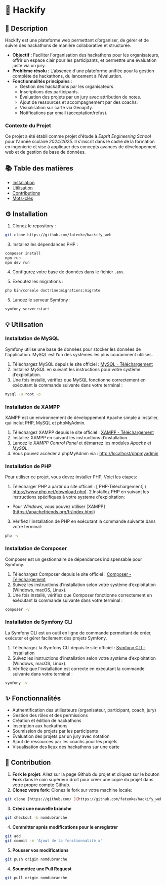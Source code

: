 # 🎯 Hackify

## 📝 Description

Hackify est une plateforme web permettant d’organiser, de gérer et de suivre des hackathons de manière collaborative et structurée.

- **Objectif** : Faciliter l'organisation des hackathons pour les organisateurs, offrir un espace clair pour les participants, et permettre une évaluation juste via un jury.
- **Problème résolu** : L'absence d'une plateforme unifiée pour la gestion complète de hackathons, du lancement à l'évaluation.
- **Fonctionnalités principales** :
  - Gestion des hackathons par les organisateurs.
  - Inscriptions des participants.
  - Évaluation des projets par un jury avec attribution de notes.
  - Ajout de ressources et accompagnement par des coachs.
  - Visualisation sur carte via Geoapify.
  - Notifications par email (acceptation/refus).

### Contexte du Projet
Ce projet a été établi comme projet d'étude à *Esprit Engineering School* pour l'année scolaire *2024/2025*. Il s'inscrit dans le cadre de la formation en ingénierie et vise à appliquer des concepts avancés de développement web et de gestion de base de données.

## 📚 Table des matières

- [Installation](#installation)
- [Utilisation](#utilisation)
- [Contributions](#contributions)
- [Mots-clés](#mots-clés)

## ⚙️ Installation

1. Clonez le repository :
```bash
git clone https://github.com/fatenke/hackify_web
```
3. Installez les dépendances PHP :
```bash
composer install
npm run
npm dev run
```
4. Configurez votre base de données dans le fichier `.env`.

6. Exécutez les migrations :
```bash
php bin/console doctrine:migrations:migrate
```
5. Lancez le serveur Symfony :
```bash
symfony server:start
```

## 💡 Utilisation
### Installation de MySQL
Symfony utilise une base de données pour stocker les données de l'application. MySQL est l’un des systèmes les plus couramment utilisés.
1. Téléchargez MySQL depuis le site officiel : [MySQL - Téléchargement](https://dev.mysql.com/downloads/)
2. Installez MySQL en suivant les instructions pour votre système d’exploitation.
3. Une fois installé, vérifiez que MySQL fonctionne correctement en exécutant la commande suivante dans votre terminal :
```bash
mysql -u root -p
```
### Installation de XAMPP
XAMPP est un environnement de développement Apache simple à installer, qui inclut PHP, MySQL et phpMyAdmin. 
1. Téléchargez XAMPP depuis le site officiel : [XAMPP - Téléchargement](https://www.apachefriends.org/fr/index.html)
2. Installez XAMPP en suivant les instructions d’installation.
3. Lancez le *XAMPP Control Panel* et démarrez les modules *Apache* et *MySQL*.
4. Vous pouvez accéder à phpMyAdmin via : [http://localhost/phpmyadmin](http://localhost/phpmyadmin)

### Installation de PHP
Pour utiliser ce projet, vous devez installer PHP, Voici les etapes:
1. Télécharger PHP à partir du site officiel : [ PHP-Téléchargement] ( https://www.php.net/download.php).
2.Installez PHP en suivant les instructions spécifiques à votre systeme d'exploitation:
- Pour *Windows*, vous pouvez utiliser [XAMPP] (https://apachefriends.org/fr/index.html)
3. Vérifiez l'installation de PHP en exécutant la commande suivante dans votre terminal:
```bash
php -v
```
###  Installation de Composer
Composer est un gestionnaire de dépendances indispensable pour Symfony.
1. Téléchargez Composer depuis le site officiel : [Composer - Téléchargement](https://getcomposer.org/download/)
2. Suivez les instructions d’installation selon votre système d’exploitation (Windows, macOS, Linux).
3. Une fois installé, vérifiez que Composer fonctionne correctement en exécutant la commande suivante dans votre terminal :
```bash
composer -v
```
### Installation de Symfony CLI
La Symfony CLI est un outil en ligne de commande permettant de créer, exécuter et gérer facilement des projets Symfony.
1. Téléchargez la Symfony CLI depuis le site officiel : [Symfony CLI - Installation](https://symfony.com/download)
2. Suivez les instructions d’installation selon votre système d’exploitation (Windows, macOS, Linux).
3. Vérifiez que l'installation est correcte en exécutant la commande suivante dans votre terminal :
```bash
symfony -v
```

## ✨ Fonctionnalités

- Authentification des utilisateurs (organisateur, participant, coach, jury)
- Gestion des rôles et des permissions
- Création et édition de hackathons
- Inscription aux hackathons
- Soumission de projets par les participants
- Évaluation des projets par un jury avec notation
- Ajout de ressources par les coachs pour les projets
- Visualisation des lieux des hackathons sur une carte

## 🤝 Contribution

1. **Fork le projet**: Allez sur la page Github du projet et cliquez sur le bouton **Fork** dans le coin supérieur droit pour créer une copie du projet dans votre propre compte Github.
2. **Clonez votre fork**: Clonez le fork sur votre machine locale:
```bash
git clone [https://github.com/ ](https://github.com/fatenke/hackify_web)
```
3. **Créez une nouvelle branche**
```bash
git checkout -b nomdubranche
```
4. **Committer aprés modifications pour le enregistrer**
```bash
git add . 
git commit -m 'Ajout de la fonctionnalité x'
```
5. **Pousser vos modifications**
```bash
git push origin nomdubranche
```
4. **Soumettez une Pull Request**
```bash
git pull origin nomdubranche
```

